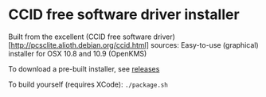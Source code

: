 CCID free software driver installer
===================================

Built from the excellent (CCID free software driver)[http://pcsclite.alioth.debian.org/ccid.html] sources:
Easy-to-use (graphical) installer for OSX 10.8 and 10.9 (OpenKMS)

To download a pre-built installer, see [releases](https://github.com/martinpaljak/osx-ccid-installer/releases)

To build yourself (requires XCode):
  `./package.sh`

